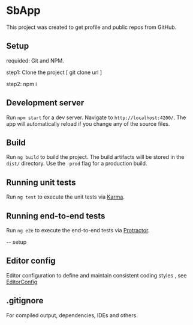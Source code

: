 
# SbApp

This project was created to get profile and public repos from GitHub.

## Setup
requided: Git and NPM.

step1: Clone the project [ git clone url ]

step2: npm i

## Development server

Run `npm start` for a dev server. Navigate to `http://localhost:4200/`. The app will automatically reload if you change any of the source files.

## Build

Run `ng build` to build the project. The build artifacts will be stored in the `dist/` directory. Use the `-prod` flag for a production build.

## Running unit tests

Run `ng test` to execute the unit tests via [Karma](https://karma-runner.github.io).

## Running end-to-end tests

Run `ng e2e` to execute the end-to-end tests via [Protractor](http://www.protractortest.org/).


-- setup
## Editor config
 Editor configuration to define and maintain consistent coding styles , see [EditorConfig](http://editorconfig.org)

 ## .gitignore
 For compiled output, dependencies, IDEs and others.

 